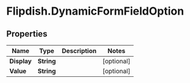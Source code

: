 # Flipdish.DynamicFormFieldOption

## Properties

Name | Type | Description | Notes
------------ | ------------- | ------------- | -------------
**Display** | **String** |  | [optional] 
**Value** | **String** |  | [optional] 


